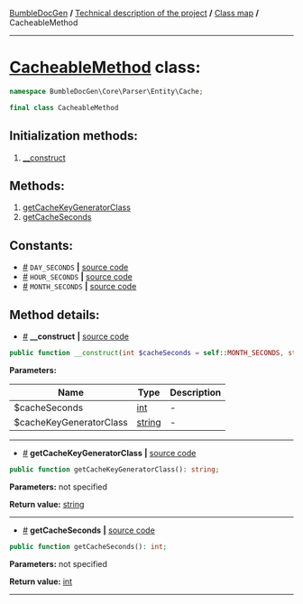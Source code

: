 <!-- {% raw %} -->
<embed> <a href="/docs/README.md">BumbleDocGen</a> <b>/</b> <a href="/docs/tech/readme.md">Technical description of the project</a> <b>/</b> <a href="/docs/tech/map.md">Class map</a> <b>/</b> CacheableMethod<hr> </embed>

<h1>
    <a href="https://github.com/bumble-tech/bumble-doc-gen/blob/master/src/Core/Parser/Entity/Cache/CacheableMethod.php#L11">CacheableMethod</a> class:
</h1>





```php
namespace BumbleDocGen\Core\Parser\Entity\Cache;

final class CacheableMethod
```








<h2>Initialization methods:</h2>

<ol>
<li>
    <a href="#m-construct">__construct</a>
    </li>
</ol>

<h2>Methods:</h2>

<ol>
<li>
    <a href="#mgetcachekeygeneratorclass">getCacheKeyGeneratorClass</a>
    </li>
<li>
    <a href="#mgetcacheseconds">getCacheSeconds</a>
    </li>
</ol>


<h2>Constants:</h2>
<ul>
            <li><a name="qday-seconds"
               href="#qday-seconds">#</a>
            <code>DAY_SECONDS</code>                   <b>|</b> <a href="/src/Core/Parser/Entity/Cache/CacheableMethod.php#L15">source
                    code</a> </li>
            <li><a name="qhour-seconds"
               href="#qhour-seconds">#</a>
            <code>HOUR_SECONDS</code>                   <b>|</b> <a href="/src/Core/Parser/Entity/Cache/CacheableMethod.php#L14">source
                    code</a> </li>
            <li><a name="qmonth-seconds"
               href="#qmonth-seconds">#</a>
            <code>MONTH_SECONDS</code>                   <b>|</b> <a href="/src/Core/Parser/Entity/Cache/CacheableMethod.php#L16">source
                    code</a> </li>
    </ul>





<h2>Method details:</h2>

<div class='method_description-block'>

<ul>
<li><a name="m-construct" href="#m-construct">#</a>
 <b>__construct</b>
    <b>|</b> <a href="https://github.com/bumble-tech/bumble-doc-gen/blob/master/src/Core/Parser/Entity/Cache/CacheableMethod.php#L18">source code</a></li>
</ul>

```php
public function __construct(int $cacheSeconds = self::MONTH_SECONDS, string $cacheKeyGeneratorClass = \BumbleDocGen\Core\Parser\Entity\Cache\CacheKey\DefaultCacheKeyGenerator::class);
```



<b>Parameters:</b>

<table>
    <thead>
    <tr>
        <th>Name</th>
        <th>Type</th>
        <th>Description</th>
    </tr>
    </thead>
    <tbody>
            <tr>
            <td>$cacheSeconds</td>
            <td><a href='https://www.php.net/manual/en/language.types.integer.php'>int</a></td>
            <td>-</td>
        </tr>
            <tr>
            <td>$cacheKeyGeneratorClass</td>
            <td><a href='https://www.php.net/manual/en/language.types.string.php'>string</a></td>
            <td>-</td>
        </tr>
        </tbody>
</table>



</div>
<hr>
<div class='method_description-block'>

<ul>
<li><a name="mgetcachekeygeneratorclass" href="#mgetcachekeygeneratorclass">#</a>
 <b>getCacheKeyGeneratorClass</b>
    <b>|</b> <a href="https://github.com/bumble-tech/bumble-doc-gen/blob/master/src/Core/Parser/Entity/Cache/CacheableMethod.php#L35">source code</a></li>
</ul>

```php
public function getCacheKeyGeneratorClass(): string;
```



<b>Parameters:</b> not specified

<b>Return value:</b> <a href='https://www.php.net/manual/en/language.types.string.php'>string</a>


</div>
<hr>
<div class='method_description-block'>

<ul>
<li><a name="mgetcacheseconds" href="#mgetcacheseconds">#</a>
 <b>getCacheSeconds</b>
    <b>|</b> <a href="https://github.com/bumble-tech/bumble-doc-gen/blob/master/src/Core/Parser/Entity/Cache/CacheableMethod.php#L30">source code</a></li>
</ul>

```php
public function getCacheSeconds(): int;
```



<b>Parameters:</b> not specified

<b>Return value:</b> <a href='https://www.php.net/manual/en/language.types.integer.php'>int</a>


</div>
<hr>

<!-- {% endraw %} -->